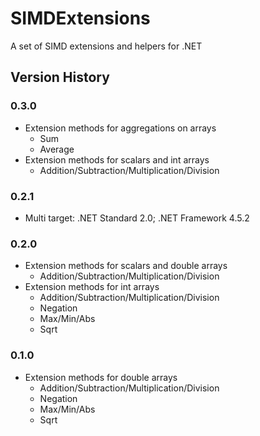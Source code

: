 # SIMDExtensions
A set of SIMD extensions and helpers for .NET

## Version History

### 0.3.0
- Extension methods for aggregations on arrays
  - Sum
  - Average
- Extension methods for scalars and int arrays
  - Addition/Subtraction/Multiplication/Division

### 0.2.1
- Multi target: .NET Standard 2.0; .NET Framework 4.5.2

### 0.2.0
- Extension methods for scalars and double arrays
  - Addition/Subtraction/Multiplication/Division
- Extension methods for int arrays
  - Addition/Subtraction/Multiplication/Division
  - Negation
  - Max/Min/Abs
  - Sqrt

### 0.1.0
- Extension methods for double arrays
  - Addition/Subtraction/Multiplication/Division
  - Negation
  - Max/Min/Abs
  - Sqrt
